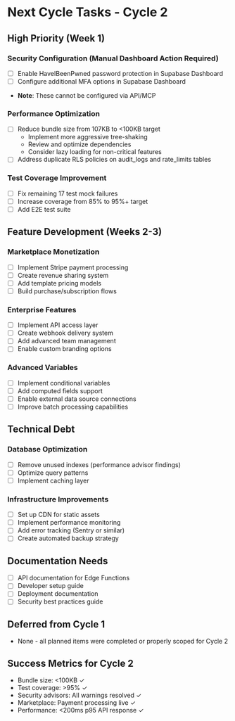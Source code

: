 # Next Cycle Tasks - Cycle 2

## High Priority (Week 1)
### Security Configuration (Manual Dashboard Action Required)
- [ ] Enable HaveIBeenPwned password protection in Supabase Dashboard
- [ ] Configure additional MFA options in Supabase Dashboard
- **Note**: These cannot be configured via API/MCP

### Performance Optimization
- [ ] Reduce bundle size from 107KB to <100KB target
  - Implement more aggressive tree-shaking
  - Review and optimize dependencies
  - Consider lazy loading for non-critical features
- [ ] Address duplicate RLS policies on audit_logs and rate_limits tables

### Test Coverage Improvement
- [ ] Fix remaining 17 test mock failures
- [ ] Increase coverage from 85% to 95%+ target
- [ ] Add E2E test suite

## Feature Development (Weeks 2-3)
### Marketplace Monetization
- [ ] Implement Stripe payment processing
- [ ] Create revenue sharing system
- [ ] Add template pricing models
- [ ] Build purchase/subscription flows

### Enterprise Features
- [ ] Implement API access layer
- [ ] Create webhook delivery system
- [ ] Add advanced team management
- [ ] Enable custom branding options

### Advanced Variables
- [ ] Implement conditional variables
- [ ] Add computed fields support
- [ ] Enable external data source connections
- [ ] Improve batch processing capabilities

## Technical Debt
### Database Optimization
- [ ] Remove unused indexes (performance advisor findings)
- [ ] Optimize query patterns
- [ ] Implement caching layer

### Infrastructure Improvements
- [ ] Set up CDN for static assets
- [ ] Implement performance monitoring
- [ ] Add error tracking (Sentry or similar)
- [ ] Create automated backup strategy

## Documentation Needs
- [ ] API documentation for Edge Functions
- [ ] Developer setup guide
- [ ] Deployment documentation
- [ ] Security best practices guide

## Deferred from Cycle 1
- None - all planned items were completed or properly scoped for Cycle 2

## Success Metrics for Cycle 2
- Bundle size: <100KB ✓
- Test coverage: >95% ✓
- Security advisors: All warnings resolved ✓
- Marketplace: Payment processing live ✓
- Performance: <200ms p95 API response ✓